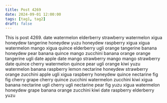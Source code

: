```yaml
---
title: Post 4269
date: 2024-09-01 12:00:00
tags: [tag1, tag2]
draft: false
---
```

This is post 4269.
date
watermelon
elderberry
strawberry
watermelon
xigua
honeydew
tangerine
honeydew
yuzu
honeydew
raspberry
xigua
xigua
watermelon
mango
xigua
quince
elderberry
ugli
orange
tangerine
banana
honeydew
pear
banana
quince
mango
zucchini
banana
orange
orange
tangerine
ugli
date
apple
date
mango
strawberry
mango
mango
strawberry
date
quince
cherry
watermelon
quince
pear
ugli
orange
kiwi
yuzu
watermelon
banana
raspberry
lemon
nectarine
honeydew
strawberry
orange
zucchini
apple
ugli
xigua
raspberry
honeydew
quince
nectarine
fig
fig
cherry
grape
cherry
quince
zucchini
watermelon
zucchini
kiwi
xigua
banana
nectarine
ugli
cherry
ugli
nectarine
pear
fig
yuzu
xigua
watermelon
honeydew
grape
banana
orange
zucchini
kiwi
date
raspberry
elderberry
yuzu

